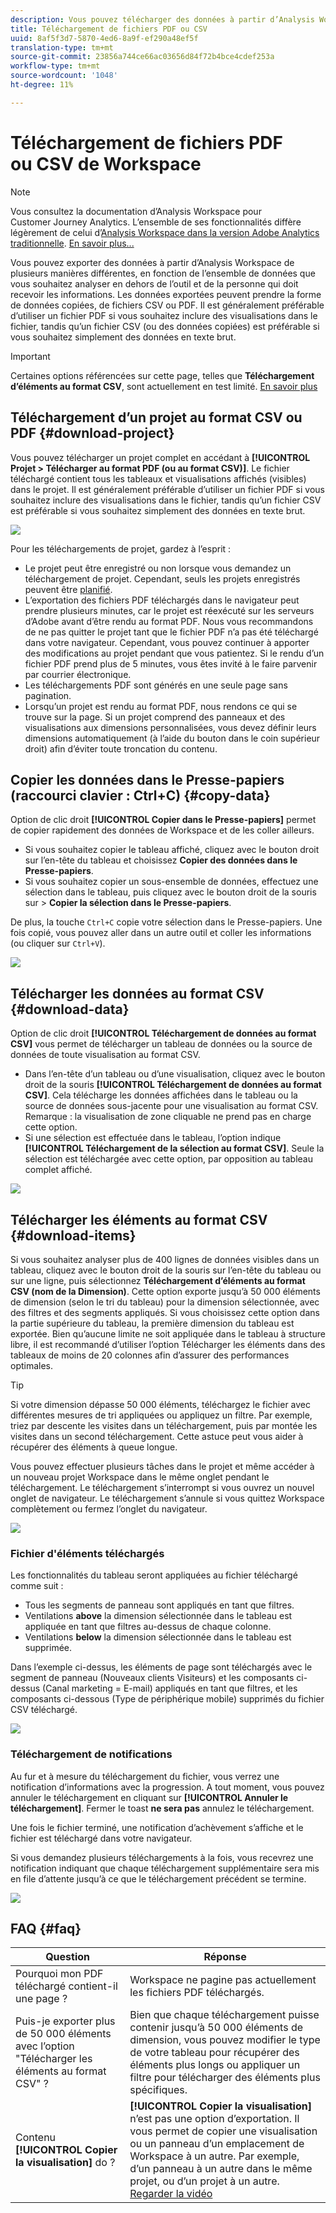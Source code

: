 ```yaml
---
description: Vous pouvez télécharger des données à partir d’Analysis Workspace en les copiant, ou aux formats PDF et CSV.
title: Téléchargement de fichiers PDF ou CSV
uuid: 8af5f3d7-5870-4ed6-8a9f-ef290a48ef5f
translation-type: tm+mt
source-git-commit: 23856a744ce66ac03656d84f72b4bce4cdef253a
workflow-type: tm+mt
source-wordcount: '1048'
ht-degree: 11%

---
```



# Téléchargement de fichiers PDF ou CSV de Workspace

>[!NOTE]
>
>Vous consultez la documentation d’Analysis Workspace pour Customer Journey Analytics. L’ensemble de ses fonctionnalités diffère légèrement de celui d’[Analysis Workspace dans la version Adobe Analytics traditionnelle](https://docs.adobe.com/content/help/fr-FR/analytics/analyze/analysis-workspace/home.html). [En savoir plus...](/help/getting-started/cja-aa.md)

Vous pouvez exporter des données à partir d’Analysis Workspace de plusieurs manières différentes, en fonction de l’ensemble de données que vous souhaitez analyser en dehors de l’outil et de la personne qui doit recevoir les informations. Les données exportées peuvent prendre la forme de données copiées, de fichiers CSV ou PDF. Il est généralement préférable d’utiliser un fichier PDF si vous souhaitez inclure des visualisations dans le fichier, tandis qu’un fichier CSV (ou des données copiées) est préférable si vous souhaitez simplement des données en texte brut.

>[!IMPORTANT]
>
> Certaines options référencées sur cette page, telles que **Téléchargement d’éléments au format CSV**, sont actuellement en test limité. [En savoir plus](https://docs.adobe.com/content/help/fr-FR/analytics/landing/an-releases.html)

## Téléchargement d’un projet au format CSV ou PDF {#download-project}

Vous pouvez télécharger un projet complet en accédant à **[!UICONTROL Projet > Télécharger au format PDF (ou au format CSV)]**. Le fichier téléchargé contient tous les tableaux et visualisations affichés (visibles) dans le projet. Il est généralement préférable d’utiliser un fichier PDF si vous souhaitez inclure des visualisations dans le fichier, tandis qu’un fichier CSV est préférable si vous souhaitez simplement des données en texte brut.

![](assets/download-project.png)

Pour les téléchargements de projet, gardez à l’esprit :

* Le projet peut être enregistré ou non lorsque vous demandez un téléchargement de projet. Cependant, seuls les projets enregistrés peuvent être [planifié](https://docs.adobe.com/content/help/en/analytics/analyze/analysis-workspace/curate-share/t-schedule-report.html).
* L’exportation des fichiers PDF téléchargés dans le navigateur peut prendre plusieurs minutes, car le projet est réexécuté sur les serveurs d’Adobe avant d’être rendu au format PDF. Nous vous recommandons de ne pas quitter le projet tant que le fichier PDF n’a pas été téléchargé dans votre navigateur. Cependant, vous pouvez continuer à apporter des modifications au projet pendant que vous patientez. Si le rendu d’un fichier PDF prend plus de 5 minutes, vous êtes invité à le faire parvenir par courrier électronique.
* Les téléchargements PDF sont générés en une seule page sans pagination.
* Lorsqu’un projet est rendu au format PDF, nous rendons ce qui se trouve sur la page. Si un projet comprend des panneaux et des visualisations aux dimensions personnalisées, vous devez définir leurs dimensions automatiquement (à l’aide du bouton dans le coin supérieur droit) afin d’éviter toute troncation du contenu.

## Copier les données dans le Presse-papiers (raccourci clavier : Ctrl+C) {#copy-data}

Option de clic droit **[!UICONTROL Copier dans le Presse-papiers]** permet de copier rapidement des données de Workspace et de les coller ailleurs.

* Si vous souhaitez copier le tableau affiché, cliquez avec le bouton droit sur l’en-tête du tableau et choisissez **Copier des données dans le Presse-papiers**.
* Si vous souhaitez copier un sous-ensemble de données, effectuez une sélection dans le tableau, puis cliquez avec le bouton droit de la souris sur > **Copier la sélection dans le Presse-papiers**.

De plus, la touche `Ctrl+C` copie votre sélection dans le Presse-papiers. Une fois copié, vous pouvez aller dans un autre outil et coller les informations (ou cliquer sur `Ctrl+V`).

![](assets/copy-selection.png)

## Télécharger les données au format CSV {#download-data}

Option de clic droit **[!UICONTROL Téléchargement de données au format CSV]** vous permet de télécharger un tableau de données ou la source de données de toute visualisation au format CSV.

* Dans l’en-tête d’un tableau ou d’une visualisation, cliquez avec le bouton droit de la souris **[!UICONTROL Téléchargement de données au format CSV]**. Cela télécharge les données affichées dans le tableau ou la source de données sous-jacente pour une visualisation au format CSV. Remarque : la visualisation de zone cliquable ne prend pas en charge cette option.
* Si une sélection est effectuée dans le tableau, l’option indique **[!UICONTROL Téléchargement de la sélection au format CSV]**. Seule la sélection est téléchargée avec cette option, par opposition au tableau complet affiché.

![](assets/download-data-viz.png)

## Télécharger les éléments au format CSV {#download-items}

Si vous souhaitez analyser plus de 400 lignes de données visibles dans un tableau, cliquez avec le bouton droit de la souris sur l’en-tête du tableau ou sur une ligne, puis sélectionnez **Téléchargement d’éléments au format CSV (nom de la Dimension)**. Cette option exporte jusqu’à 50 000 éléments de dimension (selon le tri du tableau) pour la dimension sélectionnée, avec des filtres et des segments appliqués. Si vous choisissez cette option dans la partie supérieure du tableau, la première dimension du tableau est exportée. Bien qu’aucune limite ne soit appliquée dans le tableau à structure libre, il est recommandé d’utiliser l’option Télécharger les éléments dans des tableaux de moins de 20 colonnes afin d’assurer des performances optimales.

>[!TIP]
>
> Si votre dimension dépasse 50 000 éléments, téléchargez le fichier avec différentes mesures de tri appliquées ou appliquez un filtre. Par exemple, triez par descente les visites dans un téléchargement, puis par montée les visites dans un second téléchargement. Cette astuce peut vous aider à récupérer des éléments à queue longue.

Vous pouvez effectuer plusieurs tâches dans le projet et même accéder à un nouveau projet Workspace dans le même onglet pendant le téléchargement. Le téléchargement s’interrompt si vous ouvrez un nouvel onglet de navigateur. Le téléchargement s’annule si vous quittez Workspace complètement ou fermez l’onglet du navigateur.

![](assets/download-items.png)

### Fichier d&#39;éléments téléchargés

Les fonctionnalités du tableau seront appliquées au fichier téléchargé comme suit :

* Tous les segments de panneau sont appliqués en tant que filtres.
* Ventilations **above** la dimension sélectionnée dans le tableau est appliquée en tant que filtres au-dessus de chaque colonne.
* Ventilations **below** la dimension sélectionnée dans le tableau est supprimée.

Dans l’exemple ci-dessus, les éléments de page sont téléchargés avec le segment de panneau (Nouveaux clients Visiteurs) et les composants ci-dessus (Canal marketing = E-mail) appliqués en tant que filtres, et les composants ci-dessous (Type de périphérique mobile) supprimés du fichier CSV téléchargé.

![](assets/downloaded-file.png)

### Téléchargement de notifications

Au fur et à mesure du téléchargement du fichier, vous verrez une notification d’informations avec la progression. A tout moment, vous pouvez annuler le téléchargement en cliquant sur **[!UICONTROL Annuler le téléchargement]**. Fermer le toast **ne sera pas** annulez le téléchargement.

Une fois le fichier terminé, une notification d’achèvement s’affiche et le fichier est téléchargé dans votre navigateur.

Si vous demandez plusieurs téléchargements à la fois, vous recevrez une notification indiquant que chaque téléchargement supplémentaire sera mis en file d’attente jusqu’à ce que le téléchargement précédent se termine.

![](assets/toast.png)

## FAQ {#faq}

| Question | Réponse |
| --- | --- |
| Pourquoi mon PDF téléchargé contient-il une page ? | Workspace ne pagine pas actuellement les fichiers PDF téléchargés. |
| Puis-je exporter plus de 50 000 éléments avec l’option &quot;Télécharger les éléments au format CSV&quot; ? | Bien que chaque téléchargement puisse contenir jusqu’à 50 000 éléments de dimension, vous pouvez modifier le type de votre tableau pour récupérer des éléments plus longs ou appliquer un filtre pour télécharger des éléments plus spécifiques. |
| Contenu **[!UICONTROL Copier la visualisation]** do ? | **[!UICONTROL Copier la visualisation]** n’est pas une option d’exportation. Il vous permet de copier une visualisation ou un panneau d’un emplacement de Workspace à un autre. Par exemple, d’un panneau à un autre dans le même projet, ou d’un projet à un autre. [Regarder la vidéo](https://www.youtube.com/watch?v=lvmAdKNfWQw) |

